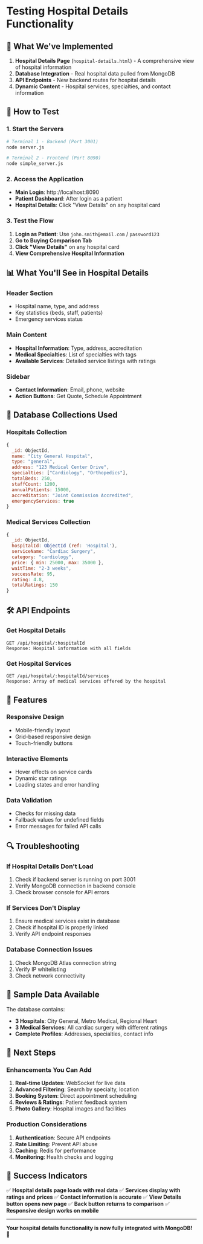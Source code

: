 # Testing Hospital Details Functionality

## 🎯 What We've Implemented

1. **Hospital Details Page** (`hospital-details.html`) - A comprehensive view of hospital information
2. **Database Integration** - Real hospital data pulled from MongoDB
3. **API Endpoints** - New backend routes for hospital details
4. **Dynamic Content** - Hospital services, specialties, and contact information

## 🚀 How to Test

### 1. **Start the Servers**
```bash
# Terminal 1 - Backend (Port 3001)
node server.js

# Terminal 2 - Frontend (Port 8090)
node simple_server.js
```

### 2. **Access the Application**
- **Main Login**: http://localhost:8090
- **Patient Dashboard**: After login as a patient
- **Hospital Details**: Click "View Details" on any hospital card

### 3. **Test the Flow**
1. **Login as Patient**: Use `john.smith@email.com` / `password123`
2. **Go to Buying Comparison Tab**
3. **Click "View Details"** on any hospital card
4. **View Comprehensive Hospital Information**

## 📊 What You'll See in Hospital Details

### **Header Section**
- Hospital name, type, and address
- Key statistics (beds, staff, patients)
- Emergency services status

### **Main Content**
- **Hospital Information**: Type, address, accreditation
- **Medical Specialties**: List of specialties with tags
- **Available Services**: Detailed service listings with ratings

### **Sidebar**
- **Contact Information**: Email, phone, website
- **Action Buttons**: Get Quote, Schedule Appointment

## 🔗 Database Collections Used

### **Hospitals Collection**
```javascript
{
  _id: ObjectId,
  name: "City General Hospital",
  type: "general",
  address: "123 Medical Center Drive",
  specialties: ["Cardiology", "Orthopedics"],
  totalBeds: 250,
  staffCount: 1200,
  annualPatients: 15000,
  accreditation: "Joint Commission Accredited",
  emergencyServices: true
}
```

### **Medical Services Collection**
```javascript
{
  _id: ObjectId,
  hospitalId: ObjectId (ref: 'Hospital'),
  serviceName: "Cardiac Surgery",
  category: "cardiology",
  price: { min: 25000, max: 35000 },
  waitTime: "2-3 weeks",
  successRate: 95,
  rating: 4.8,
  totalRatings: 150
}
```

## 🛠️ API Endpoints

### **Get Hospital Details**
```
GET /api/hospital/:hospitalId
Response: Hospital information with all fields
```

### **Get Hospital Services**
```
GET /api/hospital/:hospitalId/services
Response: Array of medical services offered by the hospital
```

## 🎨 Features

### **Responsive Design**
- Mobile-friendly layout
- Grid-based responsive design
- Touch-friendly buttons

### **Interactive Elements**
- Hover effects on service cards
- Dynamic star ratings
- Loading states and error handling

### **Data Validation**
- Checks for missing data
- Fallback values for undefined fields
- Error messages for failed API calls

## 🔍 Troubleshooting

### **If Hospital Details Don't Load**
1. Check if backend server is running on port 3001
2. Verify MongoDB connection in backend console
3. Check browser console for API errors

### **If Services Don't Display**
1. Ensure medical services exist in database
2. Check if hospital ID is properly linked
3. Verify API endpoint responses

### **Database Connection Issues**
1. Check MongoDB Atlas connection string
2. Verify IP whitelisting
3. Check network connectivity

## 📱 Sample Data Available

The database contains:
- **3 Hospitals**: City General, Metro Medical, Regional Heart
- **3 Medical Services**: All cardiac surgery with different ratings
- **Complete Profiles**: Addresses, specialties, contact info

## 🚀 Next Steps

### **Enhancements You Can Add**
1. **Real-time Updates**: WebSocket for live data
2. **Advanced Filtering**: Search by specialty, location
3. **Booking System**: Direct appointment scheduling
4. **Reviews & Ratings**: Patient feedback system
5. **Photo Gallery**: Hospital images and facilities

### **Production Considerations**
1. **Authentication**: Secure API endpoints
2. **Rate Limiting**: Prevent API abuse
3. **Caching**: Redis for performance
4. **Monitoring**: Health checks and logging

## 🎉 Success Indicators

✅ **Hospital details page loads with real data**
✅ **Services display with ratings and prices**
✅ **Contact information is accurate**
✅ **View Details button opens new page**
✅ **Back button returns to comparison**
✅ **Responsive design works on mobile**

---

**Your hospital details functionality is now fully integrated with MongoDB!** 🎊


